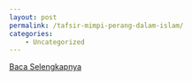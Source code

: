 ```yaml
---
layout: post
permalink: /tafsir-mimpi-perang-dalam-islam/
categories:
    - Uncategorized
---
```


[Baca Selengkapnya](/01)